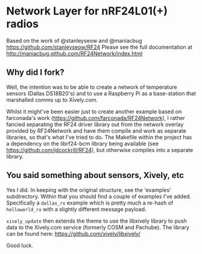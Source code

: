 # Network Layer for nRF24L01(+) radios

Based on the work of @stanleyseow and @maniacbug
https://github.com/stanleyseow/RF24
Please see the full documentation at http://maniacbug.github.com/RF24Network/index.html 

## Why did I fork?

Well, the intention was to be able to create a network of temperature sensors (Dallas DS18B20's) and to use a Raspberry Pi as a base-station that marshalled comms up to Xively.com.

Whilst it might've been easier just to create another example based on farconada's work (https://github.com/farconada/RF24Network), I rather fancied separating the RF24 driver library out from the network overlay provided by RF24Network and have them compile and work as separate libraries, so that's what I've tried to do. The Makefile within the project has a dependency on the librf24-bcm library being available (see https://github.com/jdcockrill/RF24), but otherwise compiles into a separate library.

## You said something about sensors, Xively, etc

Yes I did. In keeping with the original structure, see the 'examples' subdirectory. Within that you should find a couple of examples I've added. Specifically a ```dallas_rx``` example which is pretty much a re-hash of ```helloworld_rx``` with a slightly different message payload.

```xively_update``` then extends the theme to use the libxively library to push data to the Xively.com service (formerly COSM and Pachube). The library can be found here: https://github.com/xively/libxively/

Good luck. 
